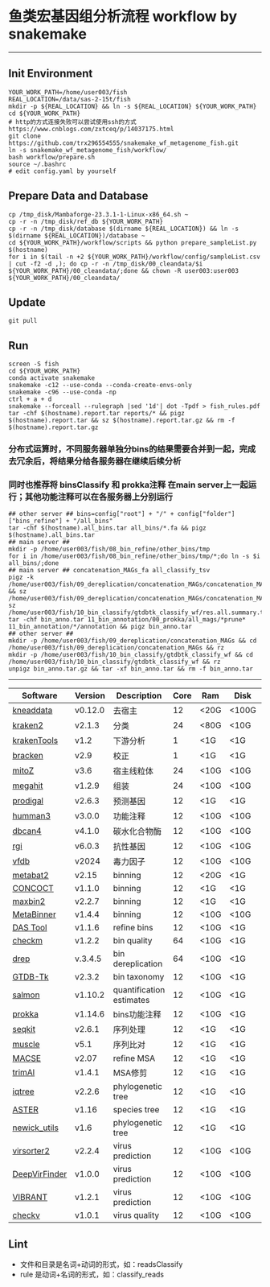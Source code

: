 # 鱼类宏基因组分析流程 workflow by snakemake
---

## Init Environment

```shell
YOUR_WORK_PATH=/home/user003/fish
REAL_LOCATION=/data/sas-2-15t/fish
mkdir -p ${REAL_LOCATION} && ln -s ${REAL_LOCATION} ${YOUR_WORK_PATH}
cd ${YOUR_WORK_PATH}
# http的方式连接失败可以尝试使用ssh的方式 https://www.cnblogs.com/zxtceq/p/14037175.html
git clone https://github.com/trx296554555/snakemake_wf_metagenome_fish.git
ln -s snakemake_wf_metagenome_fish/workflow/
bash workflow/prepare.sh
source ~/.bashrc
# edit config.yaml by yourself
```

## Prepare Data and Database

```shell
cp /tmp_disk/Mambaforge-23.3.1-1-Linux-x86_64.sh ~
cp -r -n /tmp_disk/ref_db ${YOUR_WORK_PATH}
cp -r -n /tmp_disk/database $(dirname ${REAL_LOCATION}) && ln -s $(dirname ${REAL_LOCATION})/database ~
cd ${YOUR_WORK_PATH}/workflow/scripts && python prepare_sampleList.py $(hostname)
for i in $(tail -n +2 ${YOUR_WORK_PATH}/workflow/config/sampleList.csv | cut -f2 -d ,); do cp -r -n /tmp_disk/00_cleandata/$i ${YOUR_WORK_PATH}/00_cleandata/;done && chown -R user003:user003 ${YOUR_WORK_PATH}/00_cleandata/
```

## Update

```shell
git pull
```

## Run

```shell
screen -S fish
cd ${YOUR_WORK_PATH}
conda activate snakemake
snakemake -c12 --use-conda --conda-create-envs-only
snakemake -c96 --use-conda -np
ctrl + a + d
snakemake --forceall --rulegraph |sed '1d'| dot -Tpdf > fish_rules.pdf
tar -chf $(hostname).report.tar reports/* && pigz $(hostname).report.tar && sz $(hostname).report.tar.gz && rm -f $(hostname).report.tar.gz 

```

### 分布式运算时，不同服务器单独分bins的结果需要合并到一起，完成去冗余后，将结果分给各服务器在继续后续分析

### 同时也推荐将 binsClassify 和 prokka注释 在main server上一起运行；其他功能注释可以在各服务器上分别运行

```shell
## other server ## bins=config["root"] + "/" + config["folder"]["bins_refine"] + "/all_bins"
tar -chf $(hostname).all_bins.tar all_bins/*.fa && pigz $(hostname).all_bins.tar
## main server ##
mkdir -p /home/user003/fish/08_bin_refine/other_bins/tmp
for i in /home/user003/fish/08_bin_refine/other_bins/tmp/*;do ln -s $i all_bins/;done
## main server ## concatenation_MAGs_fa all_classify_tsv 
pigz -k /home/user003/fish/09_dereplication/concatenation_MAGs/concatenation_MAGs.fa && sz /home/user003/fish/09_dereplication/concatenation_MAGs/concatenation_MAGs.fa.gz
sz /home/user003/fish/10_bin_classify/gtdbtk_classify_wf/res.all.summary.tsv
tar -chf bin_anno.tar 11_bin_annotation/00_prokka/all_mags/*prune* 11_bin_annotation/*/annotation && pigz bin_anno.tar
## other server ##
mkdir -p /home/user003/fish/09_dereplication/concatenation_MAGs && cd /home/user003/fish/09_dereplication/concatenation_MAGs && rz
mkdir -p /home/user003/fish/10_bin_classify/gtdbtk_classify_wf && cd /home/user003/fish/10_bin_classify/gtdbtk_classify_wf && rz
unpigz bin_anno.tar.gz && tar -xf bin_anno.tar && rm -f bin_anno.tar
```

---

| Software                                                                              | Version | Description              | Core | Ram  | Disk  | Time    |
|---------------------------------------------------------------------------------------|---------|--------------------------|------|------|-------|---------|
| [kneaddata](https://github.com/biobakery/biobakery/wiki/kneaddata)                    | v0.12.0 | 去宿主                      | 12   | <20G | <100G | ≈120min |
| [kraken2](https://github.com/DerrickWood/kraken2/wiki/Manual)                         | v2.1.3  | 分类                       | 24   | <80G | <10G  | ≈1min   |
| [krakenTools](https://github.com/jenniferlu717/KrakenTools)                           | v1.2    | 下游分析                     | 1    | <1G  | <1G   | ≈1min   |
| [bracken](https://github.com/jenniferlu717/Bracken)                                   | v2.9    | 校正                       | 1    | <1G  | <1G   | ≈0.1min |
| [mitoZ](https://github.com/linzhi2013/MitoZ/wiki)                                     | v3.6    | 宿主线粒体                    | 24   | <10G | <10G  | ≈10min  |
| [megahit](https://github.com/voutcn/megahit/wiki)                                     | v1.2.9  | 组装                       | 24   | <10G | <10G  | ≈30min  |
| [prodigal](https://github.com/hyattpd/Prodigal/wiki)                                  | v2.6.3  | 预测基因                     | 12   | <1G  | <1G   | ≈10min  |
| [humman3](https://github.com/biobakery/humann)                                        | v3.0.0  | 功能注释                     | 12   | <10G | <10G  | ≈30min  |
| [dbcan4](https://github.com/linnabrown/run_dbcan)                                     | v4.1.0  | 碳水化合物酶                   | 12   | <10G | <10G  | ≈30min  |
| [rgi](https://github.com/arpcard/rgi)                                                 | v6.0.3  | 抗性基因                     | 12   | <10G | <10G  | ≈30min  |
| [vfdb](http://www.mgc.ac.cn/VFs/main.htm)                                             | v2024   | 毒力因子                     | 12   | <10G | <10G  | ≈30min  |
| [metabat2](https://bitbucket.org/berkeleylab/metabat/wiki/Best%20Binning%20Practices) | v2.15   | binning                  | 12   | <20G | <1G   | ≈10min  |
| [CONCOCT](https://github.com/BinPro/CONCOCT)                                          | v1.1.0  | binning                  | 12   | <1G  | <1G   | ≈30min  |
| [maxbin2](https://sourceforge.net/p/maxbin/code/ci/master/tree/)                      | v2.2.7  | binning                  | 12   | <1G  | <1G   | ≈1min   |
| [MetaBinner](https://github.com/ziyewang/MetaBinner)                                  | v1.4.4  | binning                  | 12   | <10G | <10G  | ≈45min  |
| [DAS Tool](https://github.com/cmks/DAS_Tool)                                          | v1.1.6  | refine bins              | 12   | <10G | <1G   | ≈30min  |
| [checkm](https://github.com/Ecogenomics/CheckM/wiki)                                  | v1.2.2  | bin quality              | 64   | <10G | <1G   | ≈10min  |
| [drep](https://github.com/MrOlm/drep)                                                 | v.3.4.5 | bin dereplication        | 64   | <10G | <1G   | ≈10min  |
| [GTDB-Tk](https://github.com/Ecogenomics/GTDBTk)                                      | v2.3.2  | bin taxonomy             | 12   | <10G | <1G   | ≈10min  |
| [salmon](https://github.com/COMBINE-lab/salmon)                                       | v1.10.2 | quantification estimates | 12   | <10G | <1G   | ≈10min  |
| [prokka](https://github.com/tseemann/prokka)                                          | v1.14.6 | bins功能注释                 | 12   | <10G | <1G   | ≈10min  |
| [seqkit](https://bioinf.shenwei.me/seqkit/)                                           | v2.6.1  | 序列处理                     | 12   | <1G  | <1G   | ≈1min   |
| [muscle](https://github.com/rcedgar/muscle)                                           | v5.1    | 序列比对                     | 12   | <1G  | <1G   | ≈1min   |
| [MACSE](https://www.agap-ge2pop.org/macse/)                                           | v2.07   | refine MSA               | 12   | <1G  | <1G   | ≈1min   |
| [trimAl](http://trimal.cgenomics.org/use_of_the_command_line_trimal_v1.2)             | v1.4.1  | MSA修剪                    | 12   | <1G  | <1G   | ≈1min   |
| [iqtree](https://github.com/iqtree/iqtree2)                                           | v2.2.6  | phylogenetic tree        | 12   | <1G  | <1G   | ≈1min   |
| [ASTER](https://github.com/chaoszhang/ASTER)                                          | v1.16   | species tree             | 12   | <1G  | <1G   | ≈1min   |
| [newick_utils](https://github.com/tjunier/newick_utils)                               | v1.6    | phylogenetic tree        | 12   | <1G  | <1G   | ≈1min   |
| [virsorter2](https://github.com/jiarong/VirSorter2)                                   | v2.2.4  | virus prediction         | 12   | <10G | <10G  | ≈10min  |
| [DeepVirFinder](https://github.com/jessieren/DeepVirFinder)                           | v1.0.0  | virus prediction         | 12   | <10G | <10G  | ≈10min  |
| [VIBRANT](https://github.com/AnantharamanLab/VIBRANT)                                 | v1.2.1  | virus prediction         | 12   | <10G | <10G  | ≈10min  |
| [checkv](https://bitbucket.org/berkeleylab/checkv/src/master/)                        | v1.0.1  | virus quality            | 12   | <10G | <10G  | ≈10min  |

## Lint

- 文件和目录是名词+动词的形式，如：readsClassify
- rule 是动词+名词的形式，如：classify_reads
